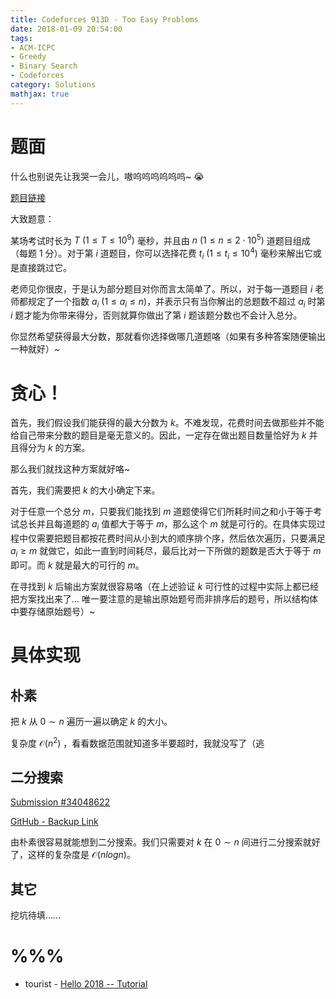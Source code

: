 ```yaml
---
title: Codeforces 913D - Too Easy Problems
date: 2018-01-09 20:54:00
tags: 
- ACM-ICPC
- Greedy
- Binary Search
- Codeforces
category: Solutions
mathjax: true
---
```


# 题面

什么也别说先让我哭一会儿，嗷呜呜呜呜呜呜~ :sob:

[题目链接](http://codeforces.com/contest/913/problem/D)

大致题意：

某场考试时长为 $T \ (1 \le T \le 10^9)$ 毫秒，并且由 $n \ (1 \le n \le 2 \cdot 10^5)$ 道题目组成（每题 $1$ 分）。对于第 $i$ 道题目，你可以选择花费 $t_i \ (1 \le t_i \le 10^4)$ 毫秒来解出它或是直接跳过它。

老师见你很皮，于是认为部分题目对你而言太简单了。所以，对于每一道题目 $i$ 老师都规定了一个指数 $a_i \ (1 \le a_i \le n)$，并表示只有当你解出的总题数不超过 $a_i$ 时第 $i$ 题才能为你带来得分，否则就算你做出了第 $i$ 题该题分数也不会计入总分。

你显然希望获得最大分数，那就看你选择做哪几道题咯（如果有多种答案随便输出一种就好）~



# 贪心！

首先，我们假设我们能获得的最大分数为 $k$。不难发现，花费时间去做那些并不能给自己带来分数的题目是毫无意义的。因此，一定存在做出题目数量恰好为 $k$ 并且得分为 $k$ 的方案。

那么我们就找这种方案就好咯~

首先，我们需要把 $k$ 的大小确定下来。

对于任意一个总分 $m$，只要我们能找到 $m$ 道题使得它们所耗时间之和小于等于考试总长并且每道题的 $a_i$ 值都大于等于 $m$，那么这个 $m$ 就是可行的。在具体实现过程中仅需要把题目都按花费时间从小到大的顺序排个序，然后依次遍历，只要满足 $a_i \ge m$ 就做它，如此一直到时间耗尽，最后比对一下所做的题数是否大于等于 $m$ 即可。而 $k$ 就是最大的可行的 $m$。

在寻找到 $k$ 后输出方案就很容易咯（在上述验证 $k$ 可行性的过程中实际上都已经把方案找出来了... 唯一要注意的是输出原始题号而非排序后的题号，所以结构体中要存储原始题号）~



# 具体实现

## 朴素

把 $k$ 从 $0 \sim n$ 遍历一遍以确定 $k$ 的大小。

复杂度 $\mathcal{O}(n^2)$ ，看看数据范围就知道多半要超时，我就没写了（逃

## 二分搜索

[Submission #34048622](http://codeforces.com/contest/913/submission/34048622)

[GitHub - Backup Link](https://github.com/codgician/ACM-ICPC/blob/master/Codeforces/913D/greedy%2Bbinary_search.cpp)

由朴素很容易就能想到二分搜索。我们只需要对 $k$ 在 $0 \sim n$ 间进行二分搜索就好了，这样的复杂度是 $\mathcal{O}(nlogn)$。

## 其它

挖坑待填……



# %%%

-   tourist - [Hello 2018 -- Tutorial](http://codeforces.com/blog/entry/56992)

